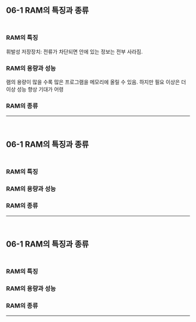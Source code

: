 ## 06-1 RAM의 특징과 종류 <br><br>
### RAM의 특징<br>
휘발성 저장장치: 전류가 차단되면 안에 있는 정보는 전부 사라짐.<br>
### RAM의 용량과 성능 <br>
램의 용량이 많을 수록 많은 프로그램을 메모리에 올릴 수 있음. 하지만 필요 이상은 더 이상 성능 향상 기대가 어령
### RAM의 종류<br>

---
<br>

## 06-1 RAM의 특징과 종류 <br><br>
### RAM의 특징<br>
### RAM의 용량과 성능 <br>
### RAM의 종류<br>

---
<br>

## 06-1 RAM의 특징과 종류 <br><br>
### RAM의 특징<br>
### RAM의 용량과 성능 <br>
### RAM의 종류<br>

---
<br>



